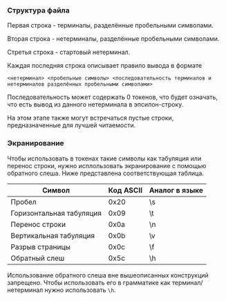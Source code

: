 <h3> Структура файла</h3>

Первая строка - терминалы, разделённые пробельными символами.

Вторая строка - нетерминалы, разделённые пробельными символами.

Стретья строка - стартовый нетерминал.

Каждая последняя строка описывает правило вывода в формате

`<нетерминал> <пробельные символы> <последовательность терминалов и нетерминалов разделённых пробельными символами>`

Последовательность может содержать 0 токенов, что будет означать, что есть вывод из данного нетерминала в эпсилон-строку.

На этом этапе также могут встречаться пустые строки, предназначенные для лучшей читаемости.

<h3> Экранирование </h3>

Чтобы использовать в токенах такие символы как табуляция или перенос строки, нужно исплользовать экранирование с помощью
обратного слеша. Ниже представлена соответствующая таблица.

| Символ                   | Код ASCII | Аналог в языке |
|--------------------------|-----------|----------------|
| Пробел                   | 0x20      | \s             |
| Горизонтальная табуляция | 0x09      | \t             |
| Перенос строки           | 0x0a      | \n             |
| Вертикальная табуляция   | 0x0b      | \v             |
| Разрыв страницы          | 0x0c      | \f             |
| Обратный слеш            | 0x5c      | \h             |

Использование обратного слеша вне вышеописанных конструкций запрещено. Чтобы использовать его в грамматике как терминал/нетерминал нужно использовать `\h`.
